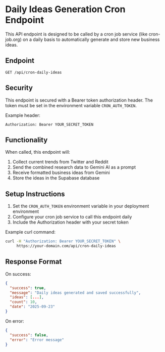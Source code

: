 # Daily Ideas Generation Cron Endpoint

This API endpoint is designed to be called by a cron job service (like cron-job.org) on a daily basis to automatically generate and store new business ideas.

## Endpoint

```
GET /api/cron-daily-ideas
```

## Security

This endpoint is secured with a Bearer token authorization header. The token must be set in the environment variable `CRON_AUTH_TOKEN`.

Example header:

```
Authorization: Bearer YOUR_SECRET_TOKEN
```

## Functionality

When called, this endpoint will:

1. Collect current trends from Twitter and Reddit
2. Send the combined research data to Gemini AI as a prompt
3. Receive formatted business ideas from Gemini
4. Store the ideas in the Supabase database

## Setup Instructions

1. Set the `CRON_AUTH_TOKEN` environment variable in your deployment environment
2. Configure your cron job service to call this endpoint daily
3. Include the Authorization header with your secret token

Example curl command:

```bash
curl -H "Authorization: Bearer YOUR_SECRET_TOKEN" \
     https://your-domain.com/api/cron-daily-ideas
```

## Response Format

On success:

```json
{
  "success": true,
  "message": "Daily ideas generated and saved successfully",
  "ideas": [...],
  "count": 10,
  "date": "2025-09-23"
}
```

On error:

```json
{
  "success": false,
  "error": "Error message"
}
```
